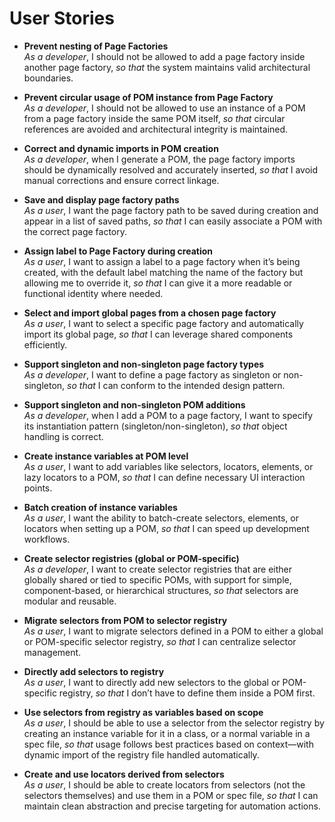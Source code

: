 # User Stories

- **Prevent nesting of Page Factories**  
  _As a developer_, I should not be allowed to add a page factory inside another page factory, _so that_ the system maintains valid architectural boundaries.

- **Prevent circular usage of POM instance from Page Factory**  
  _As a developer_, I should not be allowed to use an instance of a POM from a page factory inside the same POM itself, _so that_ circular references are avoided and architectural integrity is maintained.

- **Correct and dynamic imports in POM creation**  
  _As a developer_, when I generate a POM, the page factory imports should be dynamically resolved and accurately inserted, _so that_ I avoid manual corrections and ensure correct linkage.

- **Save and display page factory paths**  
  _As a user_, I want the page factory path to be saved during creation and appear in a list of saved paths, _so that_ I can easily associate a POM with the correct page factory.

- **Assign label to Page Factory during creation**  
  _As a user_, I want to assign a label to a page factory when it’s being created, with the default label matching the name of the factory but allowing me to override it, _so that_ I can give it a more readable or functional identity where needed.

- **Select and import global pages from a chosen page factory**  
  _As a user_, I want to select a specific page factory and automatically import its global page, _so that_ I can leverage shared components efficiently.

- **Support singleton and non-singleton page factory types**  
  _As a developer_, I want to define a page factory as singleton or non-singleton, _so that_ I can conform to the intended design pattern.

- **Support singleton and non-singleton POM additions**  
  _As a developer_, when I add a POM to a page factory, I want to specify its instantiation pattern (singleton/non-singleton), _so that_ object handling is correct.

- **Create instance variables at POM level**  
  _As a user_, I want to add variables like selectors, locators, elements, or lazy locators to a POM, _so that_ I can define necessary UI interaction points.

- **Batch creation of instance variables**  
  _As a user_, I want the ability to batch-create selectors, elements, or locators when setting up a POM, _so that_ I can speed up development workflows.

- **Create selector registries (global or POM-specific)**  
  _As a developer_, I want to create selector registries that are either globally shared or tied to specific POMs, with support for simple, component-based, or hierarchical structures, _so that_ selectors are modular and reusable.

- **Migrate selectors from POM to selector registry**  
  _As a user_, I want to migrate selectors defined in a POM to either a global or POM-specific selector registry, _so that_ I can centralize selector management.

- **Directly add selectors to registry**  
  _As a user_, I want to directly add new selectors to the global or POM-specific registry, _so that_ I don’t have to define them inside a POM first.

- **Use selectors from registry as variables based on scope**  
  _As a user_, I should be able to use a selector from the selector registry by creating an instance variable for it in a class, or a normal variable in a spec file, _so that_ usage follows best practices based on context—with dynamic import of the registry file handled automatically.

- **Create and use locators derived from selectors**  
  _As a user_, I should be able to create locators from selectors (not the selectors themselves) and use them in a POM or spec file, _so that_ I can maintain clean abstraction and precise targeting for automation actions.
